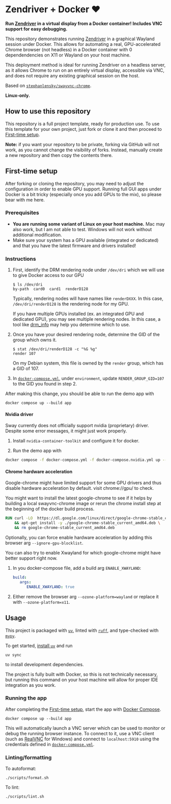 # Zendriver + Docker ❤️

**Run [Zendriver](https://github.com/stephanlensky/zendriver) in a virtual display from a Docker container! Includes VNC support for easy debugging.**

This repository demonstrates running [Zendriver](https://github.com/stephanlensky/zendriver) in a graphical Wayland session under Docker. This allows for automating a real, GPU-accelerated Chrome browser (not headless) in a Docker container with 0 dependendencies on X11 or Wayland on your host machine.

This deployment method is ideal for running Zendriver on a headless server, as it allows Chrome to run on an entirely virtual display, accessible via VNC, and does not require any existing graphical session on the host.

Based on [`stephanlensky/swayvnc-chrome`](https://github.com/stephanlensky/swayvnc-chrome).

**Linux-only.**

## How to use this repository

This repository is a full project template, ready for production use. To use this template for your own project, just fork or clone it and then proceed to [First-time setup](#first-time-setup).

**Note:** if you want your repository to be private, forking via GitHub will not work, as you cannot change the visibility of forks. Instead, manually create a new repository and then copy the contents there.

## First-time setup

After forking or cloning the repository, you may need to adjust the configuration in order to enable GPU support. Running full GUI apps under Docker is a bit tricky (especially once you add GPUs to the mix), so please bear with me here.

### Prerequisites

- **You are running some variant of Linux on your host machine.** Mac may also work, but I am not able to test. Windows will not work without additional modification.
- Make sure your system has a GPU available (integrated or dedicated) and that you have the latest firmware and drivers installed!

### Instructions

1. First, identify the DRM rendering node under `/dev/dri` which we will use to give Docker access to our GPU

   ```
   $ ls /dev/dri
   by-path  card0  card1  renderD128
   ```

   Typically, rendering nodes will have names like `renderDXXX`. In this case, `/dev/dri/renderD128` is the rendering node for my GPU.

   If you have multiple GPUs installed (ex. an integrated GPU and dedicated GPU), you may see multiple rendering nodes. In this case, a tool like [drm_info](https://gitlab.freedesktop.org/emersion/drm_info) may help you determine which to use.

2. Once you have your desired rendering node, determine the GID of the group which owns it.

   ```
   $ stat /dev/dri/renderD128 -c "%G %g"
   render 107
   ```

   On my Debian system, this file is owned by the `render` group, which has a GID of 107.

3. In [`docker-compose.yml`](https://github.com/stephanlensky/zendriver-docker/blob/main/docker-compose.yml), under `environment`, update `RENDER_GROUP_GID=107` to the GID you found in step 2.

After making this change, you should be able to run the demo app with

```
docker compose up --build app
```

#### Nvidia driver

Sway currently does not officially support nvidia (proprietary) driver.
Despite some error messages, it might just work properly.

1. Install `nvidia-container-toolkit` and configure it for docker.

2. Run the demo app with

```sh
docker compose -f docker-compose.yml -f docker-compose.nvidia.yml up --build app   
```

#### Chrome hardware acceleration

Google-chrome might have limited support for some GPU drivers and thus disable hardware acceleration by default.
visit chrome://gpu/ to check.

You might want to install the latest google-chrome to see if it helps by building a local swayvnc-chrome image or rerun the chrome install step at the beginning of the docker build process.

```dockerfile
RUN curl -LO  https://dl.google.com/linux/direct/google-chrome-stable_current_amd64.deb \
    && apt-get install -y ./google-chrome-stable_current_amd64.deb \
    && rm google-chrome-stable_current_amd64.deb
```

Optionally, you can force enable hardware acceleration by adding this browser arg `--ignore-gpu-blocklist`.

You can also try to enable Xwayland for which google-chrome might have better support right now.

1. In you docker-compose file, add a build arg `ENABLE_XWAYLAND`:

   ```yaml
   build:
      args:
         ENABLE_XWAYLAND: true
   ```

2. Either remove the browser arg `--ozone-platform=wayland` or replace it with `--ozone-platform=x11`.

## Usage

This project is packaged with [`uv`](https://github.com/astral-sh/uv), linted with [`ruff`](https://github.com/astral-sh/ruff), and type-checked with [`mypy`](https://mypy-lang.org/).

To get started, [install `uv`](https://docs.astral.sh/uv/getting-started/installation/) and run

```
uv sync
```

to install development dependencies.

The project is fully built with Docker, so this is not technically necessary, but running this command on your host machine will allow for proper IDE integration as you work.

### Running the app

After completing the [First-time setup](#first-time-setup), start the app with [Docker Compose](https://docs.docker.com/compose/).

```
docker compose up --build app
```

This will automatically launch a VNC server which can be used to monitor or debug the running browser instance. To connect to it, use a VNC client (such as [RealVNC](https://www.realvnc.com/en/connect/download/viewer/) for Windows) and connect to `localhost:5910` using the credentials defined in [`docker-compose.yml`](https://github.com/stephanlensky/zendriver-docker/blob/main/docker-compose.yml).

### Linting/formatting

To autoformat:

```
./scripts/format.sh
```

To lint:

```
./scripts/lint.sh
```
